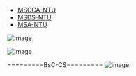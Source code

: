 - [MSCCA-NTU](https://www.ntu.edu.sg/education/graduate-programme/master-of-science-in-computer-control-automation)
- [MSDS-NTU](https://www.ntu.edu.sg/education/graduate-programme/master-of-science-in-data-science-(msds)#curriculum)
- [MSA-NTU](https://www.ntu.edu.sg/spms/about-us/mathematics/grad/msc-in-analytics)

![image](https://github.com/khoaht312/UIT-PREMASTER/assets/69152064/c2e243c6-e50c-4298-92fc-3ed6f8dbaaaa)

![image](https://github.com/khoaht312/prms/assets/69152064/bb40050e-d287-4a63-ad86-2e475ddd0c01)


=========BsC-CS=========
![image](https://github.com/khoaht312/UIT-PREMASTER/assets/69152064/0d1b7441-4689-4c19-b823-af63d128aa93)
